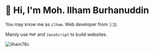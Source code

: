 # 👋 Hi, I'm Moh. Ilham Burhanuddin

You may know me as `ilham`. Web developer from <span title="Indonesia">🇮🇩</span>.

Mainly use `PHP` and `JavaScript` to build websites.


<!--
<p><img src="https://github-readme-stats.vercel.app/api?username=ilham76c&show_icons=true&theme=nightowl&locale=en" alt="ilham76c" /></p>
-->
<p><img align="left" src="https://github-readme-stats.vercel.app/api/top-langs?username=ilham76c&show_icons=true&locale=en&layout=compact&theme=nightowl" alt="ilham76c" /></p>


<!-- <p><a href="https://github.com/ryo-ma/github-profile-trophy"><img src="https://github-profile-trophy.vercel.app/?username=ilham76c&row=2&column=4&margin-w=15&margin-h=15&theme=dracula&no-bg=true&no-frame=true" alt="ilham76c" /></a></p> -->

<!-- <p><img align="center" src="https://github-readme-streak-stats.herokuapp.com/?user=ilham76c&" alt="ilham76c" /></p> -->
